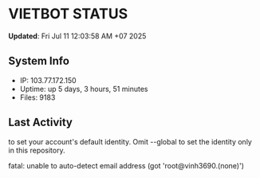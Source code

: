 # VIETBOT STATUS
**Updated**: Fri Jul 11 12:03:58 AM +07 2025

## System Info
- IP: 103.77.172.150
- Uptime: up 5 days, 3 hours, 51 minutes
- Files: 9183

## Last Activity

to set your account's default identity.
Omit --global to set the identity only in this repository.

fatal: unable to auto-detect email address (got 'root@vinh3690.(none)')
